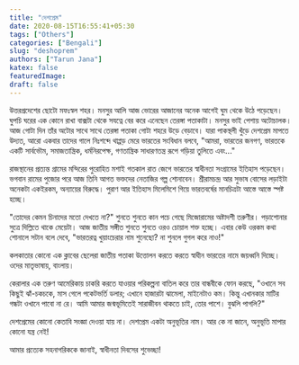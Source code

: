 ```yaml
---
title: "দেশপ্রেম"
date: 2020-08-15T16:55:41+05:30
tags: ["Others"]
categories: ["Bengali"]
slug: "deshoprem"
authors: ["Tarun Jana"]
katex: false
featuredImage: 
draft: false
---
```


উত্তরপ্রদেশের ছোটো মফঃস্বল শহর। মনসুর আলি আজ ভোরের আজানের অনেক আগেই ঘুম থেকে উঠে পড়েছেন। 
ঘুপচি ঘরের এক কোনে রাখা বাক্সটা থেকে সযত্নে বের করে এনেছেন তেরঙ্গা পতাকাটা। মনসুর ভাই পেশায় অটোচালক। 
আজ গোটা দিন তাঁর অটোর সাথে সাথে তেরঙ্গা পতাকা গোটা শহরে উড়ে বেড়াবে। যারা পাকস্থলী খুঁড়ে দেশপ্রেম মাপতে উদ্যত, 
আরো একবার তাদের গালে নিঃশব্দে থাপ্পড় মেরে ভারতের সংবিধান বলবে, "আমরা, ভারতের জনগণ, ভারতকে একটি সার্বভৌম, 
সমাজতান্ত্রিক, ধর্মনিরপেক্ষ, গণতান্ত্রিক সাধারণতন্ত্র রূপে গড়িয়া তুলিতে এবং..."

রাজস্থানের প্রত্যন্ত গ্রামের মন্দিরের পুরোহিত মশাই গতকাল রাত জেগে ভারতের স্বাধীনতা সংগ্রামের ইতিহাস পড়েছেন। 
ভগবান রামের পুজোর পরে আজ তিনি আগত ভক্তদের নেতাজির গল্প শোনাবেন। শ্রীরামচন্দ্র আর সুভাষ বোসের লড়াইটা অনেকটা 
একইরকম, অন্যায়ের বিরুদ্ধে। পুরাণ আর ইতিহাস মিলেমিশে গিয়ে ভারতবর্ষের মানচিত্রটা আস্তে আস্তে স্পষ্ট হচ্ছে।

"তোদের কেমন চিনাদের মতো দেখতে না?" শুনতে শুনতে কান পচে গেছে মিজোরামের অষ্টাদশী তরুণীর। পড়াশোনার সুত্রে 
দিল্লিতে থাকে মেয়েটা। আজ জাতীয় সঙ্গীত শুনতে শুনতে ওরও চোয়াল শক্ত হচ্ছে। এবার কেউ ওরকম কথা শোনালে সটান বলে 
দেবে, "ভারতরত্ন খুয়াংচেরার নাম শুনেছো? না শুনলে গুগল করে নাও!"

কলকাতার কোনো এক ক্লাবের ছেলেরা জাতীয় পতাকা উত্তোলন করতে করতে স্বাধীন ভারতের নামে জয়ধ্বনি দিচ্ছে। ওদের
মাতৃভাষায়, বাংলায়।

কেরালার এক তরুণ আমেরিকায় চাকরি করতে যাওয়ার পরিকল্পনা বাতিল করে তার বান্ধবীকে ফোন করছে, "ওখানে সব কিছুই 
ঝাঁ-চকচকে, মাস গেলে পকেটভর্তি ডলার; এখানে হাজারটা ঝামেলা, মাইনেটাও কম। কিন্তু এখানকার মাটির গন্ধটা ওখানে পাবো 
না রে। আমি আমার জন্মভূমিতেই সারাজীবন থাকতে চাই, তোর পাশে। বুঝলি পাগলি?"

দেশপ্রেমের কোনো কেতাবি সংজ্ঞা দেওয়া যায় না। দেশপ্রেম একটা অনুভূতির নাম। আর কে না জানে, অনুভূতি মাপার কোনো 
যন্ত্র নেই!

আমার প্রত্যেক সহনাগরিককে জানাই, স্বাধীনতা দিবসের শুভেচ্ছা!